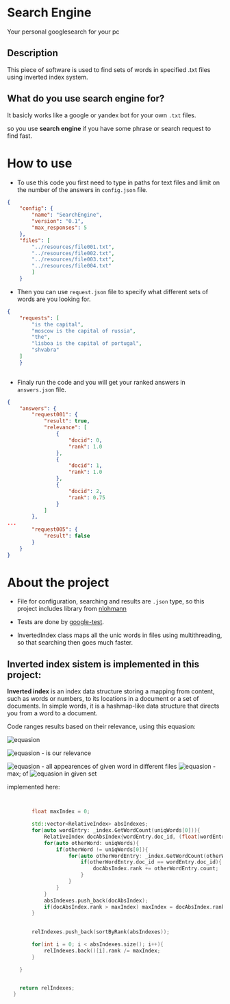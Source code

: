 # Search Engine
Your personal googlesearch for your pc
## Description

This piece of software is used to find sets of words in specified .txt files using inverted index system.

## What do you use search engine for?
It basicly works like a google or yandex bot for your own   `.txt`  files. 

so you use __search engine__ if you have some phrase or  search request to find fast. 

# How to use

- To use this code you first need to type in paths for text files and limit on the number of the answers in `config.json` file.

```json
{
    "config": {
        "name": "SearchEngine",
        "version": "0.1",
        "max_responses": 5
    },
    "files": [
        "../resources/file001.txt",
        "../resources/file002.txt",
        "../resources/file003.txt",
        "../resources/file004.txt"
        ]
    }
```
- Then you can use `request.json` file to specify what different sets of words are you looking for.

```json
{
    "requests": [
        "is the capital",
        "moscow is the capital of russia",
        "the",
        "lisboa is the capital of portugal",
        "shvabra"
    ]
    }
    
```
- Finaly run the code and you will get your ranked answers in `answers.json` file.

```json
{
    "answers": {
        "request001": {
            "result": true,
            "relevance": [
                {
                    "docid": 0,
                    "rank": 1.0
                },
                {
                    "docid": 1,
                    "rank": 1.0
                },
                {
                    "docid": 2,
                    "rank": 0.75
                }
            ]
        },
...
        "request005": {
            "result": false
        }
    }
}
```

# About the project
- File for configuration, searching and results are `.json` type, so this project includes library from [nlohmann](https://github.com/nlohmann/json)

- Tests are done by [google-test](https://github.com/google/googletest).

- InvertedIndex class maps all the unic words in files using multithreading, so that searching then goes much faster.

## Inverted index sistem is implemented in this project:

**Inverted index** is an index data structure storing a mapping from content, such as words or numbers, to its locations in a document or a set of documents. In simple words, it is a hashmap-like data structure that directs you from a word to a document.

Code ranges results based on their relevance, using this equasion:


![equasion](https://latex.codecogs.com/svg.image?&space;R=\frac{R_{abs}}{R_{{abs}{max}}})



![equasion](https://latex.codecogs.com/svg.image?&space;R) - is our relevance

![equasion](https://latex.codecogs.com/svg.image?&space;R_{abs}) - all appearences of given word in different files
![equasion](https://latex.codecogs.com/svg.image?&space;R_{{abs}_{max}}) - max\; of ![equasion](https://latex.codecogs.com/svg.image?&space;R_{abs}) in given set

implemented here:

```cpp


        float maxIndex = 0;

        std::vector<RelativeIndex> absIndexes;
        for(auto wordEntry: _index.GetWordCount(uniqWords[0])){
            RelativeIndex docAbsIndex{wordEntry.doc_id, (float)wordEntry.count};
            for(auto otherWord: uniqWords){
                if(otherWord != uniqWords[0]){
                    for(auto otherWordEntry: _index.GetWordCount(otherWord)){
                        if(otherWordEntry.doc_id == wordEntry.doc_id){
                            docAbsIndex.rank += otherWordEntry.count;            // counts all the enries from the given set of uniq words
                        }
                    }
                }
            }
            absIndexes.push_back(docAbsIndex);
            if(docAbsIndex.rank > maxIndex) maxIndex = docAbsIndex.rank;        // finds max quantity of entries
        }
        

        relIndexes.push_back(sortByRank(absIndexes));

        for(int i = 0; i < absIndexes.size(); i++){
            relIndexes.back()[i].rank /= maxIndex;                                // devides every value by max for this request
        }

    }


    return relIndexes;
  }
```

